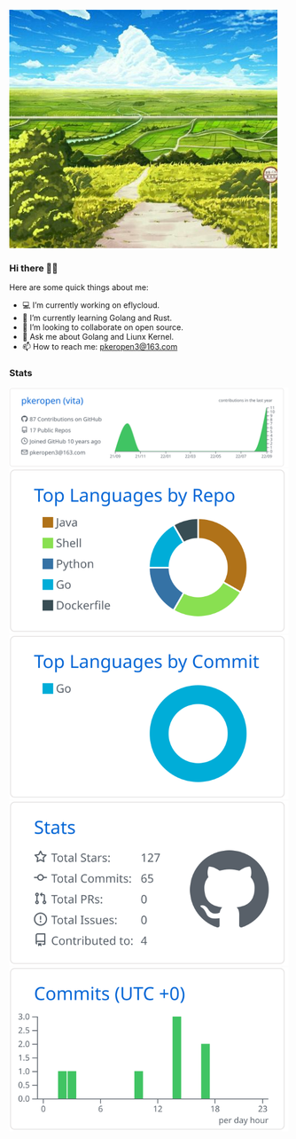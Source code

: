 ![pkeropen](banner.jpeg)

### Hi there 👨‍💻
Here are some quick things about me:

- 💻 I’m currently working on eflycloud.   
- 🌱 I’m currently learning Golang and Rust.  
- 💼 I’m looking to collaborate on open source.   
- 💬 Ask me about Golang and Liunx Kernel.  
- 📫 How to reach me: pkeropen3@163.com

### Stats
[![](https://raw.githubusercontent.com/pkeropen/pkeropen/master/profile-summary-card-output/github/0-profile-details.svg)](https://github.com/vn7n24fzkq/github-profile-summary-cards)
[![](https://raw.githubusercontent.com/pkeropen/pkeropen/master/profile-summary-card-output/github/1-repos-per-language.svg)](https://github.com/vn7n24fzkq/github-profile-summary-cards) [![](https://raw.githubusercontent.com/pkeropen/pkeropen/master/profile-summary-card-output/github/2-most-commit-language.svg)](https://github.com/vn7n24fzkq/github-profile-summary-cards)
[![](https://raw.githubusercontent.com/pkeropen/pkeropen/master/profile-summary-card-output/github/3-stats.svg)](https://github.com/vn7n24fzkq/github-profile-summary-cards) [![](https://raw.githubusercontent.com/pkeropen/pkeropen/master/profile-summary-card-output/github/4-productive-time.svg)](https://github.com/vn7n24fzkq/github-profile-summary-cards)
